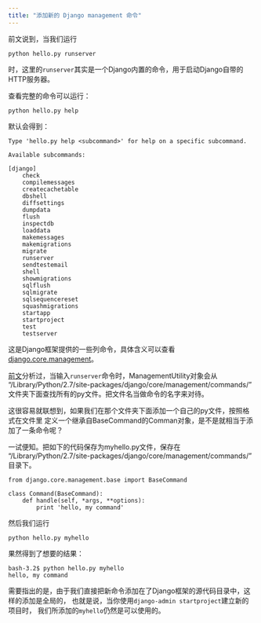 ```yaml
---
title: "添加新的 Django management 命令"
---
```


前文说到，当我们运行

    python hello.py runserver

时，这里的`runserver`其实是一个Django内置的命令，用于启动Django自带的HTTP服务器。

查看完整的命令可以运行：

    python hello.py help

默认会得到：

    Type 'hello.py help <subcommand>' for help on a specific subcommand.

    Available subcommands:

    [django]
        check
        compilemessages
        createcachetable
        dbshell
        diffsettings
        dumpdata
        flush
        inspectdb
        loaddata
        makemessages
        makemigrations
        migrate
        runserver
        sendtestemail
        shell
        showmigrations
        sqlflush
        sqlmigrate
        sqlsequencereset
        squashmigrations
        startapp
        startproject
        test
        testserver

这是Django框架提供的一些列命令，具体含义可以查看[django.core.management]。

[前文](./20170302.1.html)分析过，当输入`runserver`命令时，ManagementUtility对象会从
“/Library/Python/2.7/site-packages/django/core/management/commands/”
文件夹下面查找所有的py文件。把文件名当做命令的名字来对待。

这很容易就联想到，如果我们在那个文件夹下面添加一个自己的py文件，按照格式在文件里
定义一个继承自BaseCommand的Comman对象，是不是就相当于添加了一条命令呢？

一试便知。把如下的代码保存为myhello.py文件，保存在
“/Library/Python/2.7/site-packages/django/core/management/commands/”
目录下。

    from django.core.management.base import BaseCommand

    class Command(BaseCommand):
        def handle(self, *args, **options):
            print 'hello, my command'

然后我们运行

    python hello.py myhello

果然得到了想要的结果：

    bash-3.2$ python hello.py myhello
    hello, my command

需要指出的是，由于我们直接把新命令添加在了Django框架的源代码目录中，这样的添加是全局的，
也就是说，当你使用`django-admin startproject`建立新的项目时，
我们所添加的`myhello`仍然是可以使用的。

[django.core.management]: https://docs.djangoproject.com/en/1.10/ref/django-admin/ 